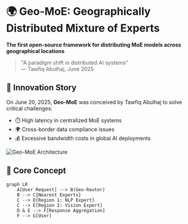 # 🌍 Geo-MoE: Geographically Distributed Mixture of Experts
**The first open-source framework for distributing MoE models across geographical locations**  
> "A paradigm shift in distributed AI systems"  
> — Tawfiq Abulhaj, June 2025

## 📜 Innovation Story
On June 20, 2025, **Geo-MoE** was conceived by Tawfiq Abulhaj to solve critical challenges:
- ⏱️ High latency in centralized MoE systems
- 🌍 Cross-border data compliance issues
- 💰 Excessive bandwidth costs in global AI deployments

![Geo-MoE Architecture](.github/architecture.png)

## 🧠 Core Concept
```mermaid
graph LR
    A[User Request] --> B(Geo-Router)
    B --> C{Nearest Experts}
    C --> D[Region 1: NLP Expert]
    C --> E[Region 2: Vision Expert]
    D & E --> F[Response Aggregation]
    F --> G[User]
